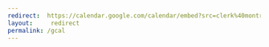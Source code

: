 ```yaml
---
redirect:  https://calendar.google.com/calendar/embed?src=clerk%40montreal.quaker.ca&ctz=America%2FToronto 
layout:     redirect
permalink: /gcal
---
```

